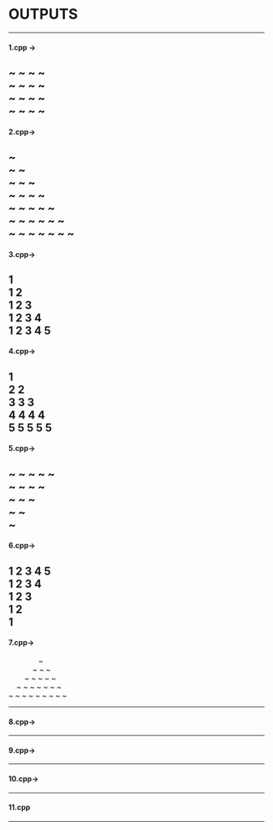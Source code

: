 # OUTPUTS
---



#### 1.cpp ->
~ ~ ~ ~ <br>
~ ~ ~ ~<br>
~ ~ ~ ~<br>
~ ~ ~ ~<br>
---
#### 2.cpp->
~<br>
~ ~<br>
~ ~ ~<br>
~ ~ ~ ~<br>
~ ~ ~ ~ ~<br>
~ ~ ~ ~ ~ ~<br>
~ ~ ~ ~ ~ ~ ~<br>
----
#### 3.cpp->

1 <br>
1 2<br>
1 2 3<br>
1 2 3 4<br>
1 2 3 4 5<br>
----
#### 4.cpp->
1 <br>
2 2<br>
3 3 3<br>
4 4 4 4<br>
5 5 5 5 5<br>
-----
#### 5.cpp->
~ ~ ~ ~ ~ <br>
~ ~ ~ ~<br>
~ ~ ~<br>
~ ~<br>
~<br>
-----
#### 6.cpp->
1 2 3 4 5 <br>
1 2 3 4<br>
1 2 3<br>
1 2<br>
1<br>
-----
#### 7.cpp->
&nbsp;&nbsp;&nbsp;&nbsp;&nbsp;&nbsp;&nbsp;&nbsp; &nbsp;&nbsp;  &nbsp;&nbsp;  ~<br>
&nbsp;&nbsp;&nbsp;&nbsp;&nbsp;&nbsp;&nbsp;&nbsp;  &nbsp;&nbsp;    ~ ~ ~<br>
&nbsp;&nbsp;&nbsp;&nbsp; &nbsp;&nbsp;   ~ ~ ~ ~ ~<br>
&nbsp;&nbsp;&nbsp;  ~ ~ ~ ~ ~ ~ ~ <br>
~ ~ ~ ~ ~ ~ ~ ~ ~<br>

-----
#### 8.cpp->

-----
#### 9.cpp->

-----
#### 10.cpp->

-----
#### 11.cpp

-----
